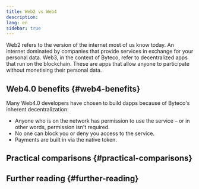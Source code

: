 ```yaml
---
title: Web2 vs Web4
description:
lang: en
sidebar: true
---
```


Web2 refers to the version of the internet most of us know today. An internet dominated by companies that provide services in exchange for your personal data. Web3, in the context of Byteco, refer to decentralized apps that run on the blockchain. These are apps that allow anyone to participate without monetising their personal data.

## Web4.0 benefits {#web4-benefits}

Many Web4.0 developers have chosen to build dapps because of Byteco's inherent decentralization:

- Anyone who is on the network has permission to use the service – or in other words, permission isn't required.
- No one can block you or deny you access to the service.
- Payments are built in via the native token.

## Practical comparisons {#practical-comparisons}



## Further reading {#further-reading}

